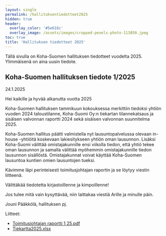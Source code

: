 ```yaml
---
layout: single
permalink: /hallituksentiedotteet2025
hidden: true
header:
  overlay_color: '#5e616c'
  overlay_image: /assets/images/cropped-pexels-photo-113850.jpeg
toc: true
title: 'Hallituksen tiedotteet 2025'
---
```


Tällä sivulla on Koha-Suomen hallituksen tiedotteet vuodelta 2025. Ylimmäisenä on aina uusin tiedote.

## Koha-Suomen hallituksen tiedote 1/2025

24.1.2025

Hei kaikille ja hyvää alkanutta vuotta 2025

Koha-Suomen hallituksen tammikuun kokouksessa merkittiin tiedoksi yhtiön vuoden 2024 taloustilanne,  Koha-Suomi Oy:n tiekartan tilannekatsaus ja sisäisen valvonnan raportti 2024 sekä sisäisen valvonnan suunnitelma 2025.

Koha-Suomen hallitus päätti valmistella nyt lausuntopalvelussa olevaan in-house -yhtiöitä koskevaan lakiesitykseen yhtiön oman lausunnon. Lisäksi Koha-Suomi välittää omistajakunnille ensi viikolla tiedon, että yhtiö tekee oman lausunnon ja samalla välittää myöhemmin omistajakunnille tiedon lausunnon sisällöstä. Omistajakunnat voivat käyttää Koha-Suomen lausuntoa kuntien omien lausuntojen tueksi.

Kävimme läpi perinteisesti toimitusjohtajan raportin ja se löytyy viestin liitteenä.

Välittäkää tiedotetta kirjastoillenne ja kimpoillenne!

Jos tulee mitä vain kysyttävää, niin laittakaa viestiä Arille ja minulle päin.

Jouni Pääkkölä, hallituksen pj.

Liitteet: 
* [Toimitusjohtajan raportti 1 25.pdf](https://github.com/user-attachments/files/18536289/Toimitusjohtajan.raportti.1.25.pdf)
* [Tiekartta2025.xlsx](https://github.com/user-attachments/files/18584471/Tiekartta2025.xlsx)
